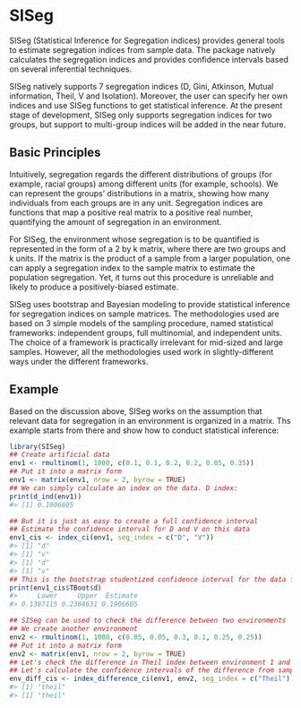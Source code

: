 
<!-- README.md is generated from README.Rmd. Please edit that file -->

# SISeg

SISeg (Statistical Inference for Segregation indices) provides general
tools to estimate segregation indices from sample data. The package
natively calculates the segregation indices and provides confidence
intervals based on several inferential techniques.

SISeg natively supports 7 segregation indices (D, Gini, Atkinson, Mutual
information, Theil, V and Isolation). Moreover, the user can specify her
own indices and use SISeg functions to get statistical inference. At the
present stage of development, SISeg only supports segregation indices
for two groups, but support to multi-group indices will be added in the
near future.

<!-- badges: start -->

<!-- badges: end -->

<!-- ## Installation -->

<!-- You can install the released version of SISeg from [CRAN](https://CRAN.R-project.org) with: -->

<!-- ``` r -->

<!-- install.packages("SISeg") -->

<!-- ``` -->

<!-- And the development version from [GitHub](https://github.com/) with: -->

<!-- ``` r -->

<!-- # install.packages("devtools") -->

<!-- devtools::install_github("non87/SISeg") -->

<!-- ``` -->

## Basic Principles

Intuitively, segregation regards the different distributions of groups
(for example, racial groups) among different units (for example,
schools). We can represent the groups’ distributions in a matrix,
showing how many individuals from each groups are in any unit.
Segregation indices are functions that map a positive real matrix to a
positive real number, quantifying the amount of segregation in an
environment.

For SISeg, the environment whose segregation is to be quantified is
represented in the form of a 2 by k matrix, where there are two groups
and k units. If the matrix is the product of a sample from a larger
population, one can apply a segregation index to the sample matrix to
estimate the population segregation. Yet, it turns out this procedure is
unreliable and likely to produce a positively-biased estimate.

SISeg uses bootstrap and Bayesian modeling to provide statistical
inference for segregation indices on sample matrices. The methodologies
used are based on 3 simple models of the sampling procedure, named
statistical frameworks: independent groups, full multinomial, and
independent units. The choice of a framework is practically irrelevant
for mid-sized and large samples. However, all the methodologies used
work in slightly-different ways under the different frameworks.

## Example

Based on the discussion above, SISeg works on the assumption that
relevant data for segregation in an environment is organized in a
matrix. Ths example starts from there and show how to conduct
statistical inference:

``` r
library(SISeg)
## Create artificial data
env1 <- rmultinom(1, 1000, c(0.1, 0.1, 0.2, 0.2, 0.05, 0.35))
## Put it into a matrix form
env1 <- matrix(env1, nrow = 2, byrow = TRUE)
## We can simply calculate an index on the data. D index:
print(d_ind(env1))
#> [1] 0.1906605

## But it is just as easy to create a full confidence interval
## Estimate the confidence interval for D and V on this data
env1_cis <- index_ci(env1, seg_index = c("D", "V"))
#> [1] "d"
#> [1] "v"
#> [1] "d"
#> [1] "v"
## This is the bootstrap studentized confidence interval for the data for D
print(env1_cis$TBoot$d)
#>     Lower     Upper  Estimate 
#> 0.1387115 0.2384631 0.1906605

## SISeg can be used to check the difference between two environments
## We create another environment
env2 <- rmultinom(1, 1000, c(0.05, 0.05, 0.3, 0.1, 0.25, 0.25))
## Put it into a matrix form
env2 <- matrix(env1, nrow = 2, byrow = TRUE)
## Let's check the difference in Theil index between environment 1 and 2
## Let's calculate the confidence intervals of the difference from samples
env_diff_cis <- index_difference_ci(env1, env2, seg_index = c("Theil"))
#> [1] "theil"
#> [1] "theil"
```
